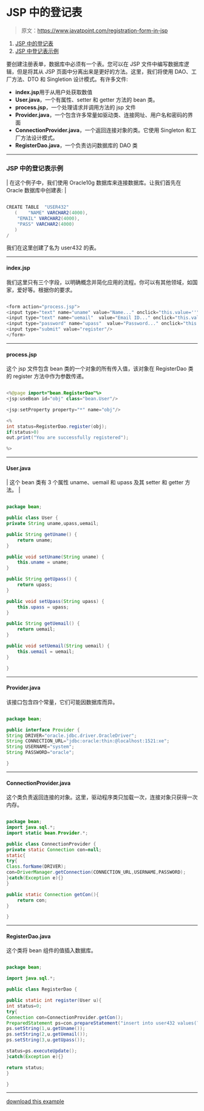 # JSP 中的登记表

> 原文：<https://www.javatpoint.com/registration-form-in-jsp>

1.  [JSP 中的登记表](#)
2.  [JSP 中登记表示例](#jspregisex)

要创建注册表单，数据库中必须有一个表。您可以在 JSP 文件中编写数据库逻辑，但是将其从 JSP 页面中分离出来是更好的方法。这里，我们将使用 DAO、工厂方法、DTO 和 Singletion 设计模式。有许多文件:

*   **index.jsp**用于从用户处获取数值
*   **User.java**，一个有属性、setter 和 getter 方法的 bean 类。
*   **process.jsp**，一个处理请求并调用方法的 jsp 文件
*   **Provider.java**，一个包含许多常量如驱动类、连接网址、用户名和密码的界面
*   **ConnectionProvider.java**，一个返回连接对象的类。它使用 Singleton 和工厂方法设计模式。
*   **RegisterDao.java**，一个负责访问数据库的 DAO 类

* * *

### JSP 中的登记表示例

| 在这个例子中，我们使用 Oracle10g 数据库来连接数据库。让我们首先在 Oracle 数据库中创建表: |

```java

CREATE TABLE  "USER432" 
   (	"NAME" VARCHAR2(4000), 
	"EMAIL" VARCHAR2(4000), 
	"PASS" VARCHAR2(4000)
   )
/

```

我们在这里创建了名为 user432 的表。

* * *

#### index.jsp

我们这里只有三个字段，以明确概念并简化应用的流程。你可以有其他领域，如国家，爱好等。根据你的要求。

```java

<form action="process.jsp">
<input type="text" name="uname" value="Name..." onclick="this.value=''"/><br/>
<input type="text" name="uemail"  value="Email ID..." onclick="this.value=''"/><br/>
<input type="password" name="upass"  value="Password..." onclick="this.value=''"/><br/>
<input type="submit" value="register"/>
</form>

```

* * *

#### process.jsp

这个 jsp 文件包含 bean 类的一个对象的所有传入值，该对象在 RegisterDao 类的 register 方法中作为参数传递。

```java

<%@page import="bean.RegisterDao"%>
<jsp:useBean id="obj" class="bean.User"/>

<jsp:setProperty property="*" name="obj"/>

<%
int status=RegisterDao.register(obj);
if(status>0)
out.print("You are successfully registered");

%>

```

* * *

#### User.java

| 这个 bean 类有 3 个属性 uname、uemail 和 upass 及其 setter 和 getter 方法。 |

```java

package bean;

public class User {
private String uname,upass,uemail;

public String getUname() {
	return uname;
}

public void setUname(String uname) {
	this.uname = uname;
}

public String getUpass() {
	return upass;
}

public void setUpass(String upass) {
	this.upass = upass;
}

public String getUemail() {
	return uemail;
}

public void setUemail(String uemail) {
	this.uemail = uemail;
}

}

```

* * *

#### Provider.java

该接口包含四个常量，它们可能因数据库而异。

```java

package bean;

public interface Provider {
String DRIVER="oracle.jdbc.driver.OracleDriver";
String CONNECTION_URL="jdbc:oracle:thin:@localhost:1521:xe";
String USERNAME="system";
String PASSWORD="oracle";

}

```

* * *

#### ConnectionProvider.java

这个类负责返回连接的对象。这里，驱动程序类只加载一次，连接对象只获得一次内存。

```java

package bean;
import java.sql.*;
import static bean.Provider.*;

public class ConnectionProvider {
private static Connection con=null;
static{
try{
Class.forName(DRIVER);
con=DriverManager.getConnection(CONNECTION_URL,USERNAME,PASSWORD);
}catch(Exception e){}
}

public static Connection getCon(){
	return con;
}

}

```

* * *

#### RegisterDao.java

这个类将 bean 组件的值插入数据库。

```java

package bean;

import java.sql.*;

public class RegisterDao {

public static int register(User u){
int status=0;
try{
Connection con=ConnectionProvider.getCon();
PreparedStatement ps=con.prepareStatement("insert into user432 values(?,?,?)");
ps.setString(1,u.getUname());
ps.setString(2,u.getUemail());
ps.setString(3,u.getUpass());

status=ps.executeUpdate();
}catch(Exception e){}

return status;
}

}

```

* * *

[download this example](https://static.javatpoint.com/src/jsp/registration.zip)
